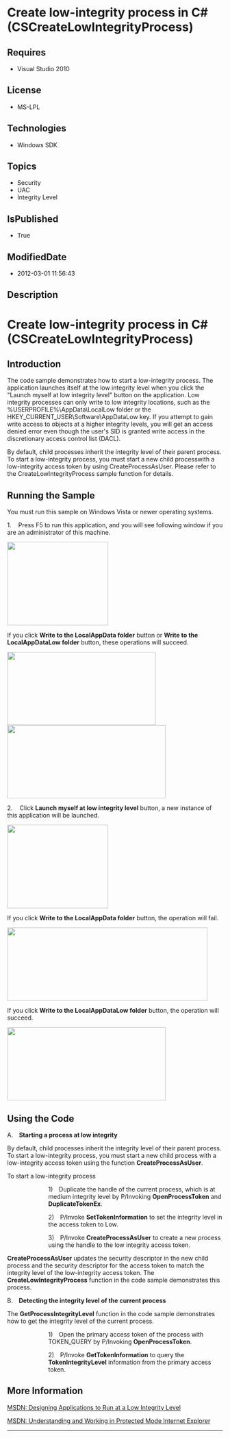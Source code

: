 # Create low-integrity process in C# (CSCreateLowIntegrityProcess)
## Requires
* Visual Studio 2010
## License
* MS-LPL
## Technologies
* Windows SDK
## Topics
* Security
* UAC
* Integrity Level
## IsPublished
* True
## ModifiedDate
* 2012-03-01 11:56:43
## Description

<h1>Create low-integrity process in C# (<span class="SpellE">CSCreateLowIntegrityProcess</span>)<span style="">
</span></h1>
<h2>Introduction</h2>
<p class="MsoNormal"><span style="">The code sample demonstrates how to start a low-integrity process. The application launches itself at the low integrity level when you click the &quot;Launch myself at low integrity level&quot; button on the application.
 Low integrity processes can only write to low integrity locations, such as the %USERPROFILE%\AppData\LocalLow folder or the HKEY_CURRENT_USER\Software\AppDataLow key. If you attempt to gain write access to objects at a higher integrity levels, you will get
 an access denied error even though the user's SID is granted write access in the discretionary access control list (DACL).
</span><span style=""></span></p>
<p class="MsoNormal"><span style="">By default, child processes inherit the integrity level of their parent process. To start a low-integrity process, you must start a new child processwith a low-integrity access token by using CreateProcessAsUser. Please
 refer to the CreateLowIntegrityProcess sample function for details.</span><span style="">
</span></p>
<h2>Running the Sample<span style=""> </span></h2>
<p class="MsoNormal"><span style="">You must run this sample on Windows Vista or newer operating systems.
</span></p>
<p class="MsoListParagraphCxSpFirst" style=""><span style=""><span style="">1.<span style="font:7.0pt &quot;Times New Roman&quot;">&nbsp;&nbsp;&nbsp;&nbsp;&nbsp;&nbsp;
</span></span></span><span style="">Press F5 to run this application, and you will see following window if you are an administrator of this machine.
</span></p>
<p class="MsoListParagraphCxSpMiddle"><span style=""><img src="/site/view/file/53358/1/image.png" alt="" width="236" height="195" align="middle">
</span><span style=""></span></p>
<p class="MsoListParagraphCxSpMiddle"><span style=""></span></p>
<p class="MsoListParagraphCxSpMiddle"><span style="">If you click <b style="">Write to the
<span class="SpellE">LocalAppData</span> folder</b> button or <b style="">Write to the
<span class="SpellE">LocalAppDataLow</span> folder</b> button, these operations will succeed.
</span></p>
<p class="MsoListParagraphCxSpMiddle"><span style=""><img src="/site/view/file/53359/1/image.png" alt="" width="347" height="171" align="middle">
<img src="/site/view/file/53360/1/image.png" alt="" width="370" height="171" align="middle">
</span><span style=""></span></p>
<p class="MsoListParagraphCxSpMiddle"><span style=""></span></p>
<p class="MsoListParagraphCxSpMiddle" style=""><span style=""><span style="">2.<span style="font:7.0pt &quot;Times New Roman&quot;">&nbsp;&nbsp;&nbsp;&nbsp;&nbsp;&nbsp;
</span></span></span><span style="">Click <b style="">Launch myself at low integrity level</b> button, a new instance of this application will be launched.
</span></p>
<p class="MsoListParagraphCxSpMiddle"><span style=""><img src="/site/view/file/53361/1/image.png" alt="" width="236" height="195" align="middle">
</span><span style=""></span></p>
<p class="MsoListParagraphCxSpMiddle"><span style=""></span></p>
<p class="MsoListParagraphCxSpMiddle"><span style="">If you click <b style="">Write to the
<span class="SpellE">LocalAppData</span> folder</b> button, the operation will fail.
</span></p>
<p class="MsoListParagraphCxSpMiddle"><span style=""><img src="/site/view/file/53362/1/image.png" alt="" width="468" height="171" align="middle">
</span><span style=""></span></p>
<p class="MsoListParagraphCxSpMiddle"><span style=""></span></p>
<p class="MsoListParagraphCxSpMiddle"><span style="">If you click <b style="">Write to the
<span class="SpellE">LocalAppDataLow</span> folder</b> button, the operation will succeed.
</span></p>
<p class="MsoListParagraphCxSpLast"><span style=""><img src="/site/view/file/53363/1/image.png" alt="" width="370" height="171" align="middle">
</span><span style=""></span></p>
<h2>Using the Code<span style=""> </span></h2>
<p class="MsoNormal"><span style=""></span></p>
<p class="MsoListParagraphCxSpFirst" style=""><span style=""><span style="">A.<span style="font:7.0pt &quot;Times New Roman&quot;">&nbsp;&nbsp;&nbsp;&nbsp;&nbsp;
</span></span></span><b style=""><span style="">Starting a process at low integrity</span></b><span style="">
</span></p>
<p class="MsoListParagraphCxSpMiddle"><span style="">By default, child processes inherit the integrity level of their parent process. To start a low-integrity process, you must start a new child process with a low-integrity access token using the function
<span class="SpellE"><b style="">CreateProcessAsUser</b>.</span> </span></p>
<p class="MsoListParagraphCxSpMiddle"><span style="">To start a low-integrity process
</span></p>
<p class="MsoListParagraphCxSpMiddle" style="margin-left:72.0pt"><span style=""><span style="">1)<span style="font:7.0pt &quot;Times New Roman&quot;">&nbsp;&nbsp;&nbsp;&nbsp;&nbsp;
</span></span></span><span style="">Duplicate the handle of the current process, which is at medium integrity level by P/Invoking
<span class="SpellE"><b style="">OpenProcessToken</b></span> and <span class="SpellE">
<b style="">DuplicateTokenEx</b></span>. </span></p>
<p class="MsoListParagraphCxSpMiddle" style="margin-left:72.0pt"><span style=""><span style="">2)<span style="font:7.0pt &quot;Times New Roman&quot;">&nbsp;&nbsp;&nbsp;&nbsp;&nbsp;
</span></span></span><span style="">P/Invoke <span class="SpellE"><b style="">SetTokenInformation</b></span> to set the integrity level in the access token to Low.
</span></p>
<p class="MsoListParagraphCxSpMiddle" style="margin-left:72.0pt"><span style=""><span style="">3)<span style="font:7.0pt &quot;Times New Roman&quot;">&nbsp;&nbsp;&nbsp;&nbsp;&nbsp;
</span></span></span><span style="">P/Invoke <span class="SpellE"><b style="">CreateProcessAsUser</b></span> to create a new process using the handle to the low integrity access token.
</span></p>
<p class="MsoListParagraphCxSpLast"><span class="SpellE"><b style=""><span style="">CreateProcessAsUser</span></b></span><span style=""> updates the security descriptor in the new child process and the security descriptor for the access token to match the
 integrity level of the low-integrity access token. The <span class="SpellE"><b style="">CreateLowIntegrityProcess</b></span> function in the code sample demonstrates this process.
</span></p>
<p class="MsoNormal"><span style=""></span></p>
<p class="MsoListParagraphCxSpFirst" style=""><span style=""><span style="">B.<span style="font:7.0pt &quot;Times New Roman&quot;">&nbsp;&nbsp;&nbsp;&nbsp;&nbsp;
</span></span></span><b style=""><span style="">Detecting the integrity level of the current process</span></b><span style="">
</span></p>
<p class="MsoListParagraphCxSpMiddle"><span style="">The <span class="SpellE">
<b style="">GetProcessIntegrityLevel</b></span> function in the code sample demonstrates how to get the integrity level of the current process.
</span></p>
<p class="MsoListParagraphCxSpMiddle" style="margin-left:72.0pt"><span style=""><span style="">1)<span style="font:7.0pt &quot;Times New Roman&quot;">&nbsp;&nbsp;&nbsp;&nbsp;&nbsp;
</span></span></span><span style="">Open the primary access token of the process with TOKEN_QUERY by P/Invoking
<span class="SpellE"><b style="">OpenProcessToken</b></span>. </span></p>
<p class="MsoListParagraphCxSpLast" style="margin-left:72.0pt"><span style=""><span style="">2)<span style="font:7.0pt &quot;Times New Roman&quot;">&nbsp;&nbsp;&nbsp;&nbsp;&nbsp;
</span></span></span><span style="">P/Invoke <span class="SpellE"><b style="">GetTokenInformation</b></span> to query the
<span class="SpellE"><b style="">TokenIntegrityLevel</b></span> information from the primary access token.
</span></p>
<h2>More Information<span style=""> </span></h2>
<p class="MsoNormal"><span style=""><a href="http://msdn.microsoft.com/en-us/library/bb625960.aspx">MSDN: Designing Applications to Run at a Low Integrity Level</a></span><span style="">
</span></p>
<p class="MsoNormal"><span style=""><a href="http://msdn.microsoft.com/en-us/library/bb250462(VS.85).aspx">MSDN: Understanding and Working in Protected Mode Internet Explorer</a>
</span></p>
<hr>
<div><a href="http://go.microsoft.com/?linkid=9759640" style="margin-top:3px"><img alt="" src="http://bit.ly/onecodelogo">
</a></div>
